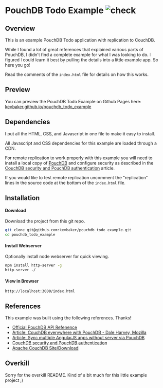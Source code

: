 # PouchDB Todo Example ![check](http://upload.wikimedia.org/wikipedia/commons/thumb/9/98/Check_font_awesome.svg/120px-Check_font_awesome.svg.png)

## Overview

This is an example PouchDB Todo application with replication to CouchDB. 

While I found a lot of great references that explained various parts of PouchDB, I didn't find a complete example for what I was looking to do. I figured I could learn it best by pulling the details into a little example app. So here you go!

Read the comments of the `index.html` file for details on how this works.

## Preview

You can preview the PouchDB Todo Example on Github Pages here: [kevbaker.github.io/pouchdb_todo_example](http://kevbaker.github.io/pouchdb_todo_example/)


## Dependencies

I put all the HTML, CSS, and Javascript in one file to make it easy to install.

All Javascript and CSS dependencies for this example are loaded through a CDN.

For remote replication to work properly with this example you will need to install a local copy of
[PouchDB](http://couchdb.apache.org) and configure security as described
in the [CouchDB security and PouchDB authentication](http://www.mircozeiss.com/couchdb-security-and-pouchdb-authentication/) article.

If you would like to test remote replication uncomment the "replication" lines in the source code at the bottom of the `index.html` file.



## Installation

#### Download

Download the project from this git repo.

```bash
git clone git@github.com:kevbaker/pouchdb_todo_example.git
cd pouchdb_todo_example
```
#### Install Webserver

Optionally install node webserver for quick viewing.

```bash
npm install http-server -g
http-server ./
```

#### View in Browser

```
http://localhost:3000/index.html
```

## References

This example was built using the following references. Thanks!

* [Official PouchDB API Refenence](http://pouchdb.com/api.html)
* [Article: CouchDB everywhere with PouchDB - Dale Harvey, Mozilla](https://www.youtube.com/watch?v=TO4oGnDxkY0)
* [Article: Sync multiple AngularJS apps without server via PouchDB](http://www.mircozeiss.com/sync-multiple-angularjs-apps-without-server-via-pouchdb/)
* [CouchDB security and PouchDB authentication](http://www.mircozeiss.com/couchdb-security-and-pouchdb-authentication/)
* [Apache CouchDB Site/Download](http://couchdb.apache.org/)

## Overkill

Sorry for the overkill README. Kind of a bit much for this little example project ;)
